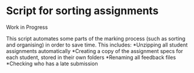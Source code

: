 # Script for sorting assignments

Work in Progress

This script automates some parts of the marking process (such as sorting and organising) in order to save time.
This includes:
	*Unzipping all student assignments automatically 
	*Creating a copy of the assignment specs for each student, stored in their own folders
	*Renaming all feedback files
	*Checking who has a late submission 
	
